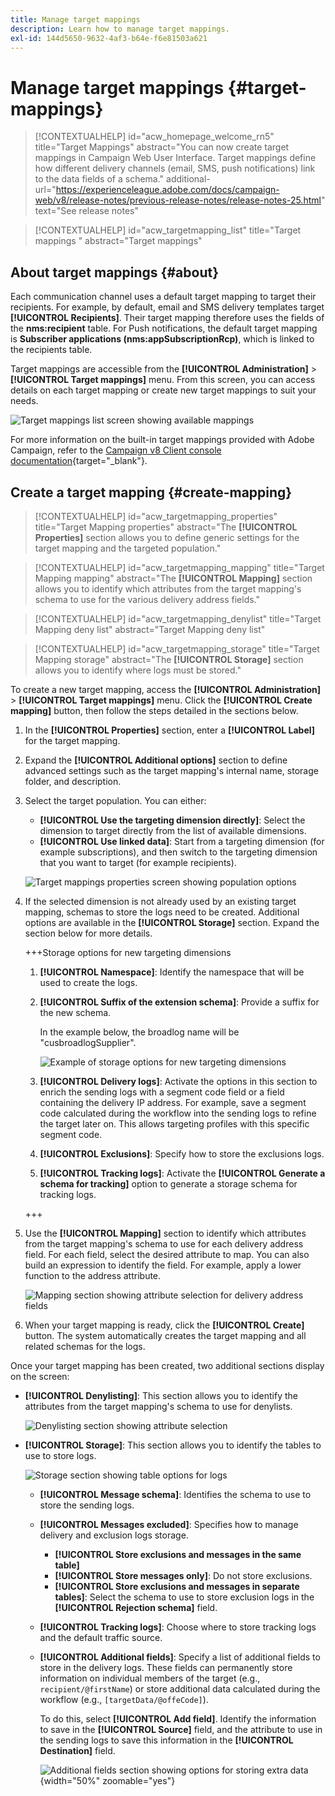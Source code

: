 ```yaml
---
title: Manage target mappings
description: Learn how to manage target mappings.
exl-id: 144d5650-9632-4af3-b64e-f6e81503a621
---
```

# Manage target mappings {#target-mappings}

>[!CONTEXTUALHELP]
>id="acw_homepage_welcome_rn5"
>title="Target Mappings"
>abstract="You can now create target mappings in Campaign Web User Interface. Target mappings define how different delivery channels (email, SMS, push notifications) link to the data fields of a schema."
>additional-url="https://experienceleague.adobe.com/docs/campaign-web/v8/release-notes/previous-release-notes/release-notes-25.html" text="See release notes"

>[!CONTEXTUALHELP]
>id="acw_targetmapping_list"
>title="Target mappings "
>abstract="Target mappings"

## About target mappings {#about}

Each communication channel uses a default target mapping to target their recipients. For example, by default, email and SMS delivery templates target **[!UICONTROL Recipients]**. Their target mapping therefore uses the fields of the **nms:recipient** table. For Push notifications, the default target mapping is **Subscriber applications (nms:appSubscriptionRcp)**, which is linked to the recipients table.

Target mappings are accessible from the **[!UICONTROL Administration]** > **[!UICONTROL Target mappings]** menu. From this screen, you can access details on each target mapping or create new target mappings to suit your needs.

![Target mappings list screen showing available mappings](assets/target-mappings-list.png)

For more information on the built-in target mappings provided with Adobe Campaign, refer to the [Campaign v8 Client console documentation](https://experienceleague.adobe.com/docs/campaign/campaign-v8/audience/add-profiles/target-mappings.html){target="_blank"}.

## Create a target mapping {#create-mapping}

>[!CONTEXTUALHELP]
>id="acw_targetmapping_properties"
>title="Target Mapping properties"
>abstract="The **[!UICONTROL Properties]** section allows you to define generic settings for the target mapping and the targeted population."

>[!CONTEXTUALHELP]
>id="acw_targetmapping_mapping"
>title="Target Mapping mapping"
>abstract="The **[!UICONTROL Mapping]** section allows you to identify which attributes from the target mapping's schema to use for the various delivery address fields."

>[!CONTEXTUALHELP]
>id="acw_targetmapping_denylist"
>title="Target Mapping deny list"
>abstract="Target Mapping deny list"

>[!CONTEXTUALHELP]
>id="acw_targetmapping_storage"
>title="Target Mapping storage"
>abstract="The **[!UICONTROL Storage]** section allows you to identify where logs must be stored."

To create a new target mapping, access the **[!UICONTROL Administration]** > **[!UICONTROL Target mappings]** menu. Click the **[!UICONTROL Create mapping]** button, then follow the steps detailed in the sections below.

1. In the **[!UICONTROL Properties]** section, enter a **[!UICONTROL Label]** for the target mapping.

1. Expand the **[!UICONTROL Additional options]** section to define advanced settings such as the target mapping's internal name, storage folder, and description.

1. Select the target population. You can either:

    * **[!UICONTROL Use the targeting dimension directly]**: Select the dimension to target directly from the list of available dimensions.
    * **[!UICONTROL Use linked data]**: Start from a targeting dimension (for example subscriptions), and then switch to the targeting dimension that you want to target (for example recipients).

    ![Target mappings properties screen showing population options](assets/target-mappings-properties.png)

1. If the selected dimension is not already used by an existing target mapping, schemas to store the logs need to be created. Additional options are available in the **[!UICONTROL Storage]** section. Expand the section below for more details.

    +++Storage options for new targeting dimensions

    1. **[!UICONTROL Namespace]**: Identify the namespace that will be used to create the logs.
    1. **[!UICONTROL Suffix of the extension schema]**: Provide a suffix for the new schema.

        In the example below, the broadlog name will be "cusbroadlogSupplier".

        ![Example of storage options for new targeting dimensions](assets/target-mappings-new.png)

    1. **[!UICONTROL Delivery logs]**: Activate the options in this section to enrich the sending logs with a segment code field or a field containing the delivery IP address. For example, save a segment code calculated during the workflow into the sending logs to refine the target later on. This allows targeting profiles with this specific segment code.

    1. **[!UICONTROL Exclusions]**: Specify how to store the exclusions logs.

    1. **[!UICONTROL Tracking logs]**: Activate the **[!UICONTROL Generate a schema for tracking]** option to generate a storage schema for tracking logs.

    +++

1. Use the **[!UICONTROL Mapping]** section to identify which attributes from the target mapping's schema to use for each delivery address field. For each field, select the desired attribute to map. You can also build an expression to identify the field. For example, apply a lower function to the address attribute.

    ![Mapping section showing attribute selection for delivery address fields](assets/target-mappings-mapping.png)

1. When your target mapping is ready, click the **[!UICONTROL Create]** button. The system automatically creates the target mapping and all related schemas for the logs.

Once your target mapping has been created, two additional sections display on the screen:

* **[!UICONTROL Denylisting]**: This section allows you to identify the attributes from the target mapping's schema to use for denylists.

    ![Denylisting section showing attribute selection](assets/target-mappings-denylisting.png)

* **[!UICONTROL Storage]**: This section allows you to identify the tables to use to store logs.

    ![Storage section showing table options for logs](assets/target-mappings-storage.png)

    * **[!UICONTROL Message schema]**: Identifies the schema to use to store the sending logs.
    * **[!UICONTROL Messages excluded]**: Specifies how to manage delivery and exclusion logs storage.

        * **[!UICONTROL Store exclusions and messages in the same table]**
        * **[!UICONTROL Store messages only]**: Do not store exclusions.
        * **[!UICONTROL Store exclusions and messages in separate tables]**: Select the schema to use to store exclusion logs in the **[!UICONTROL Rejection schema]** field.

    * **[!UICONTROL Tracking logs]**: Choose where to store tracking logs and the default traffic source.
    * **[!UICONTROL Additional fields]**: Specify a list of additional fields to store in the delivery logs. These fields can permanently store information on individual members of the target (e.g., `recipient/@firstName`) or store additional data calculated during the workflow (e.g., `[targetData/@offeCode]`).

        To do this, select **[!UICONTROL Add field]**. Identify the information to save in the **[!UICONTROL Source]** field, and the attribute to use in the sending logs to save this information in the **[!UICONTROL Destination]** field.

        ![Additional fields section showing options for storing extra data](assets/target-mappings-additional.png){width="50%" zoomable="yes"}